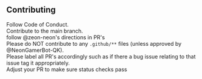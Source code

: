 ## Contributing

Follow Code of Conduct.
<br />
Contribute to the main branch.
<br />
follow @zeon-neon's directions in PR's
<br />
Please do NOT contribute to any `.github/**` files (unless approved by @NeonGamerBot-QK).
<br />
Please label all PR's accordingly such as if there a bug issue relating to that issue tag it appropriately.
<br />
Adjust your PR to make sure status checks pass

